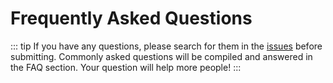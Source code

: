 # Frequently Asked Questions

::: tip
If you have any questions, please search for them in the [issues](https://github.com/chansee97/nova-admin/issues) before submitting. Commonly asked questions will be compiled and answered in the FAQ section. Your question will help more people!
:::
